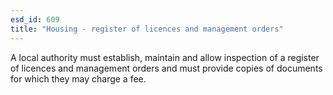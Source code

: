 ```yaml
---
esd_id: 609
title: "Housing - register of licences and management orders"
---
```


A local authority must establish, maintain and allow inspection of a register of licences and management orders and must provide copies of documents for which they may charge a fee.

